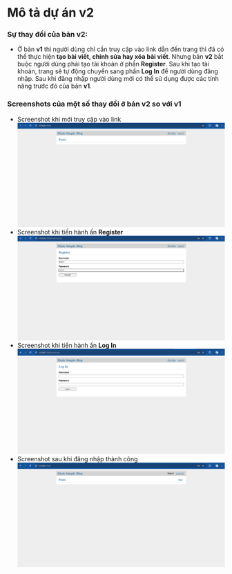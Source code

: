 # Mô tả dự án v2 
### Sự thay đổi của bản v2: 
- Ở bản **v1** thì người dùng chỉ cần truy cập vào link dẫn đến trang thì đã có thể thực hiện **tạo bài viết, chỉnh sửa hay xóa bài viết**. Nhưng bản **v2** bắt buộc người dùng phải tạo tài khoản ở phần **Register**. Sau khi tạo tài khoản, trang sẽ tự động chuyển sang phần **Log In** để người dùng đăng nhập. Sau khi đăng nhập người dùng mới có thể sử dụng được các tính năng trước đó của bản **v1**.

### Screenshots của một số thay đổi ở bản v2 so với v1
- Screenshot khi mới truy cập vào link 
![example](Screenshots%20of%20V2/image.png) 
- Screenshot khi tiến hành ấn **Register** 
![example](Screenshots%20of%20V2/image-1.png)
- Screenshot khi tiến hành ấn **Log In**
![example](Screenshots%20of%20V2/image-2.png)
- Screenshot sau khi đăng nhập thành công
![example](Screenshots%20of%20V2/image-3.png)